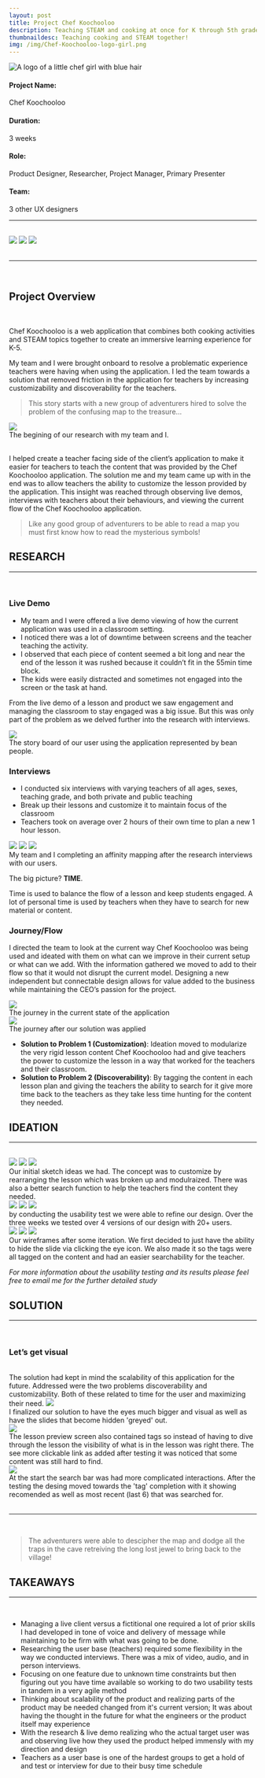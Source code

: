 ```yaml
---
layout: post
title: Project Chef Koochooloo
description: Teaching STEAM and cooking at once for K through 5th graders.  A client project to help teachers when using the application improving the experience.
thumbnaildesc: Teaching cooking and STEAM together!
img: /img/Chef-Koochooloo-logo-girl.png
---
```


<div class="img_row_inherit">
	<img class="one_block" src="{{ site.baseurl }}/img/Chef-Koochooloo-logo-girl.png" alt="A logo of a little chef girl with blue hair" title="The Chef Koochooloo Logo"/>
</div>

<div class="img_row_inherit">
	<div class="col two left">
	<h4>Project Name:</h4>
	</div>
	<div class="col one right">
	Chef Koochooloo
	</div>
</div>
<div class="img_row_inherit">
	<div class="col two left">
	<h4>Duration:</h4>
	</div>
	<div class="col one right">
	3 weeks
	</div>
</div>
<div class="img_row_inherit">
	<div class="col two left">
	<h4>Role:</h4>
	</div>
	<div class="col one right">
	Product Designer, Researcher, Project Manager, Primary Presenter
	</div>
</div>
<div class="img_row_inherit">
	<div class="col two left">
	<h4>Team:</h4>
	</div>
	<div class="col one right">
	3 other UX designers
	</div>
</div>
<hr/>
<p style="margin-bottom: 0px;">
	<br/>
</p>

<div class="img_row">
	<img class="col one" src="{{ site.baseurl }}/img/T1-V2-Eyeball 1 & 3 off-DONE.png">
	<img class="col one" src="{{ site.baseurl }}/img/T2B-2-Search France by name.png">
	<img class="col one" src="{{ site.baseurl }}/img/T1-V2-Start_France_Lesson-DONE (1).png">
</div>
<div class="clearfix"></div>

<br/>
<hr/>
<br/>

## Project Overview
<p style="margin-bottom: 0px;">
	<br/>
</p>

Chef Koochooloo is a web application that combines both cooking activities and STEAM topics together to create an immersive learning experience for K-5.

My team and I were brought onboard to resolve a problematic experience teachers were having when using the application.  I led the team towards a solution that removed friction in the application for teachers by increasing customizability and discoverability for the teachers.   

> This story starts with a new group of adventurers hired to solve the problem of the confusing map to the treasure…

<div class="img_row">
	<img class="col three" src="{{ site.baseurl }}/img/IMG_0515.png"> 
</div>
<div class="col three caption">
	The begining of our research with my team and I.
</div>

<div class="clearfix"></div>
<br/>

I helped create a teacher facing side of the client’s application to make it easier for teachers to teach the content that was provided by the Chef Koochooloo application.  The solution me and my team came up with in the end was to allow teachers the ability to customize the lesson provided by the application.  This insight was reached through observing live demos, interviews with teachers about their behaviours, and viewing the current flow of the Chef Koochooloo application.  

> Like any good group of adventurers to be able to read a map you must first know how to read the mysterious symbols!

## RESEARCH
<hr/>
<p style="margin-bottom: 0px;">
	<br/>
</p>

### Live Demo
* My team and I were offered a live demo viewing of how the current application was used in a classroom setting.  
* I noticed there was a lot of downtime between screens and the teacher teaching the activity.  
* I observed that each piece of content seemed a bit long and near the end of the lesson it was rushed because it couldn’t fit in the 55min time block.  
* The kids were easily distracted and sometimes not engaged into the screen or the task at hand.  

From the live demo of a lesson and product we saw engagement and managing the classroom to stay engaged was a big issue.  But this was only part of the problem as we delved further into the research with interviews.  

<img class="col three" src="{{ site.baseurl }}/img/Storyboard_new_flow.png">
<div class="col three caption">
	The story board of our user using the application represented by bean people.
</div>

### Interviews

* I conducted six interviews with varying teachers of all ages, sexes, teaching grade, and both private and public teaching
* Break up their lessons and customize it to maintain focus of the classroom 
* Teachers took on average over 2 hours of their own time to plan a new 1 hour lesson.  

<div class="img_row">
	<img class="col one" src="{{ site.baseurl }}/img/IMG_0512.png">
	<img class="col one" src="{{ site.baseurl }}/img/IMG_0519.png">
	<img class="col one" src="{{ site.baseurl }}/img/IMG_0552.png">
</div>
<div class="col three caption">
	My team and I completing an affinity mapping after the research interviews with our users.  
</div>

The big picture? **TIME**.  

Time is used to balance the flow of a lesson and keep students engaged.  A lot of personal time is used by teachers when they have to search for new material or content.

### Journey/Flow
I directed the team to look at the current way Chef Koochooloo was being used and ideated with them on what can we improve in their current setup or what can we add.  With the information gathered we moved to add to their flow so that it would not disrupt the current model.  Designing a new independent but connectable design allows for value added to the business while maintaining the CEO’s passion for the project.


<img class="col three" src="{{ site.baseurl }}/img/user Journey Current WIDE_v3.png">

<div class="col three caption">
	The journey in the current state of the application
</div>


<img class="col three" src="{{ site.baseurl }}/img/user Journey New WIDE_v3.png">

<div class="col three caption">
	The journey after our solution was applied
</div>

* **Solution to Problem 1 (Customization)**: Ideation moved to modularize the very rigid lesson content Chef Koochooloo had and give teachers the power to customize the lesson in a way that worked for the teachers and their classroom.
* **Solution to Problem 2 (Discoverability)**: By tagging the content in each lesson plan and giving the teachers the ability to search for it give more time back to the teachers as they take less time hunting for the content they needed.  


## IDEATION
<hr/>
<p style="margin-bottom: 0px;">
	<br/>
</p>

<div class="img_row">
	<img class="col one" src="{{ site.baseurl }}/img/IMG_20190318_102617.jpg">
	<img class="col one" src="{{ site.baseurl }}/img/IMG_20190318_101536.jpg">
	<img class="col one" src="{{ site.baseurl }}/img/IMG_20190318_102943.jpg">
</div>
<div class="col three caption">
	Our initial sketch ideas we had.  The concept was to customize by rearranging the lesson which was broken up and modulraized.  There was also a better search function to help the teachers find the content they needed.   
</div>

<div class="img_row">
	<img class="col one" src="{{ site.baseurl }}/img/IMG_6857.JPG">
	<img class="col one" src="{{ site.baseurl }}/img/IMG_6868.JPG">
	<img class="col one" src="{{ site.baseurl }}/img/IMG_6872.JPG">
</div>
<div class="col three caption">
	by conducting the usability test we were able to refine our design.  Over the three weeks we tested over 4 versions of our design with 20+ users.
</div>

<div class="img_row">
	<img class="col one" src="{{ site.baseurl }}/img/T1-V2-Eyeball 1 & 3 off.png">
	<img class="col one" src="{{ site.baseurl }}/img/T1-V2-Start_France_Lesson.png">
	<img class="col one" src="{{ site.baseurl }}/img/T2B-3.png">
</div>
<div class="col three caption">
	Our wireframes after some iteration.  We first decided to just have the ability to hide the slide via clicking the eye icon.  We also made it so the tags were all tagged on the content and had an easier searchability for the teacher.  
</div>

_For more information about the usability testing and its results please feel free to email me for the further detailed study_

## SOLUTION
<hr/>
<p style="margin-bottom: 0px;">
	<br/>
</p>

### Let’s get visual
<p style="margin-bottom: 0px;">
	<br/>
</p>
The solution had kept in mind the scalability of this application for the future.  Addressed were the two problems discoverability and customizability.  Both of these related to time for the user and maximizing their need.  

<img class="col three" src="{{ site.baseurl }}/img/T1-V2-Eyeball 1 & 3 off-DONE.png">
<div class="col three caption">
	I finalized our solution to have the eyes much bigger and visual as well as have the slides that become hidden 'greyed' out.  
</div>

<img class="col three" src="{{ site.baseurl }}/img/T1-V2-Start_France_Lesson-DONE (1).png">
<div class="col three caption">
	The lesson preview screen also contained tags so instead of having to dive through the lesson the visibility of what is in the lesson was right there.  The see more clickable link as added after testing it was noticed that some content was still hard to find.  
</div>


<img class="col three" src="{{ site.baseurl }}/img/T2B-2-Search France by name.png">
<div class="col three caption">
	At the start the search bar was had more complicated interactions.  After the testing the desing moved towards the 'tag' completion with it showing recomended as well as most recent (last 6) that was searched for.  
</div>
<div class="clearfix"></div>
<br/>
<hr/>
<br/>

>The adventurers were able to descipher the map and dodge all the traps in the cave retreiving the long lost jewel to bring back to the village!



## TAKEAWAYS
<hr/>
<p style="margin-bottom: 0px;">
	<br/>
</p>

* Managing a live client versus a fictitional one required a lot of prior skills I had developed in tone of voice and delivery of message while maintaining to be firm with what was going to be done.
* Researching the user base (teachers) required some flexibility in the way we conducted interviews.  There was a mix of video, audio, and in person interviews.
* Focusing on one feature due to unknown time constraints but then figuring out you have time available so working to do two usability tests in tandem in a very agile method
* Thinking about scalability of the product and realizing parts of the product may be needed changed from it's current version; It was about having the thought in the future for what the engineers or the product itself may experience
* With the research & live demo realizing who the actual target user was and observing live how they used the product helped immensly with my direction and design
* Teachers as a user base is one of the hardest groups to get a hold of and test or interview for due to their busy time schedule